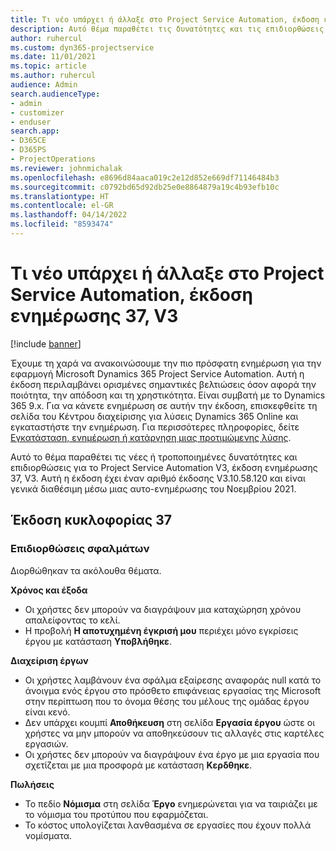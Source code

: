 ```yaml
---
title: Τι νέο υπάρχει ή άλλαξε στο Project Service Automation, έκδοση ενημέρωσης 37, V3
description: Αυτό θέμα παραθέτει τις δυνατότητες και τις επιδιορθώσεις που είναι διαθέσιμες στο Microsoft Dynamics 365 Project Service Automation έκδοση ενημέρωσης 37, V3.
author: ruhercul
ms.custom: dyn365-projectservice
ms.date: 11/01/2021
ms.topic: article
ms.author: ruhercul
audience: Admin
search.audienceType:
- admin
- customizer
- enduser
search.app:
- D365CE
- D365PS
- ProjectOperations
ms.reviewer: johnmichalak
ms.openlocfilehash: e8696d84aaca019c2e12d852e669df71146484b3
ms.sourcegitcommit: c0792bd65d92db25e0e8864879a19c4b93efb10c
ms.translationtype: HT
ms.contentlocale: el-GR
ms.lasthandoff: 04/14/2022
ms.locfileid: "8593474"
---
```

# <a name="whats-new-or-changed-in-project-service-automation-update-release-37-v3"></a>Τι νέο υπάρχει ή άλλαξε στο Project Service Automation, έκδοση ενημέρωσης 37, V3

[!include [banner](../includes/psa-now-project-operations.md)]

Έχουμε τη χαρά να ανακοινώσουμε την πιο πρόσφατη ενημέρωση για την εφαρμογή Microsoft Dynamics 365 Project Service Automation. Αυτή η έκδοση περιλαμβάνει ορισμένες σημαντικές βελτιώσεις όσον αφορά την ποιότητα, την απόδοση και τη χρηστικότητα. Είναι συμβατή με το Dynamics 365 9.x. Για να κάνετε ενημέρωση σε αυτήν την έκδοση, επισκεφθείτε τη σελίδα του Κέντρου διαχείρισης για λύσεις Dynamics 365 Online και εγκαταστήστε την ενημέρωση. Για περισσότερες πληροφορίες, δείτε [Εγκατάσταση, ενημέρωση ή κατάργηση μιας προτιμώμενης λύσης](/power-platform/admin/install-remove-preferred-solution).

Αυτό το θέμα παραθέτει τις νέες ή τροποποιημένες δυνατότητες και επιδιορθώσεις για το Project Service Automation V3, έκδοση ενημέρωσης 37, V3. Αυτή η έκδοση έχει έναν αριθμό έκδοσης V3.10.58.120 και είναι γενικά διαθέσιμη μέσω μιας αυτο-ενημέρωσης του Νοεμβρίου 2021.

## <a name="update-release-37"></a>Έκδοση κυκλοφορίας 37

### <a name="bug-fixes"></a>Επιδιορθώσεις σφαλμάτων

Διορθώθηκαν τα ακόλουθα θέματα.

**Χρόνος και έξοδα**
- Οι χρήστες δεν μπορούν να διαγράψουν μια καταχώρηση χρόνου απαλείφοντας το κελί.
- Η προβολή **Η αποτυχημένη έγκρισή μου** περιέχει μόνο εγκρίσεις έργου με κατάσταση **Υποβλήθηκε**.

**Διαχείριση έργων**
- Οι χρήστες λαμβάνουν ένα σφάλμα εξαίρεσης αναφοράς null κατά το άνοιγμα ενός έργου στο πρόσθετο επιφάνειας εργασίας της Microsoft στην περίπτωση που το όνομα θέσης του μέλους της ομάδας έργου είναι κενό.
- Δεν υπάρχει κουμπί **Αποθήκευση** στη σελίδα **Εργασία έργου** ώστε οι χρήστες να μην μπορούν να αποθηκεύσουν τις αλλαγές στις καρτέλες εργασιών.
- Οι χρήστες δεν μπορούν να διαγράψουν ένα έργο με μια εργασία που σχετίζεται με μια προσφορά με κατάσταση **Κερδθηκε**.

**Πωλήσεις**
- Το πεδίο **Νόμισμα** στη σελίδα **Έργο** ενημερώνεται για να ταιριάζει με το νόμισμα του προτύπου που εφαρμόζεται.
- Το κόστος υπολογίζεται λανθασμένα σε εργασίες που έχουν πολλά νομίσματα.
